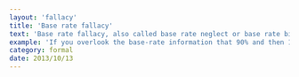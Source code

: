 ```yaml
---
layout: 'fallacy'
title: 'Base rate fallacy'
text: 'Base rate fallacy, also called base rate neglect or base rate bias, is a formal fallacy. If presented with related base rate information (i.e. generic, general information) and specific information (information only pertaining to a certain case), the mind tends to ignore the former and focus on the latter.'
example: 'If you overlook the base-rate information that 90% and then 10% of a population consist of lawyers and engineers, respectively, you would form the base-rate fallacy that someone who enjoys physics in school would probably be categorized as an engineer rather than a lawyer.'
category: formal
date: 2013/10/13
---
```

